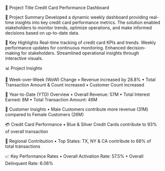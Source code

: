 🔹 Project Title
Credit Card Performance Dashboard

🔹 Project Summary
Developed a dynamic weekly dashboard providing real-time insights into key credit card performance metrics. The solution enabled stakeholders to monitor trends, optimize operations, and make informed decisions based on up-to-date data.

🔹 Key Highlights
Real-time tracking of credit card KPIs and trends. Weekly performance updates for continuous monitoring. Enhanced decision-making for stakeholders. Streamlined operational insights through interactive visuals.

📊 Project Insights 

🔁 Week-over-Week (WoW) Change
    •	Revenue increased by 28.8%
    •	Total Transaction Amount & Count increased 
    •	Customer Count increased

📅 Year-to-Date (YTD) Overview
    •	Overall Revenue: 57M
    •	Total Interest Earned: 8M
    •	Total Transaction Amount: 46M

👥 Customer Insights
    •	Male Customers contribute more revenue (31M) compared to Female Customers (26M)

💳 Credit Card Performance
    •	Blue & Silver Credit Cards contribute to 93% of overall transaction

📍 Regional Contribution
    •	Top States: TX, NY & CA contribute to 68% of total transactions

📈 Key Performance Rates
    •	Overall Activation Rate: 57.5%
    •	Overall Delinquent Rate: 6.06%

